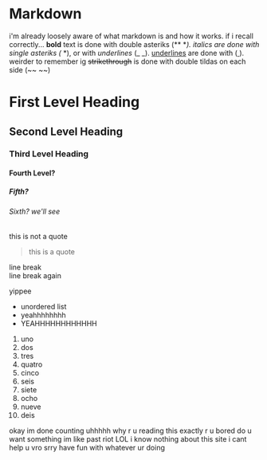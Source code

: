 # Markdown
i'm already loosely aware of what markdown is and how it works. if i recall correctly...
**bold** text is done with double asteriks (** **).
*italics* are done with single asteriks (* *), or with _underlines_ (_ _).
<ins>underlines</ins> are done with (<ins> </ins>). weirder to remember ig
~~strikethrough~~ is done with double tildas on each side (~~ ~~)
# First Level Heading
## Second Level Heading
### Third Level Heading
#### Fourth Level?
##### Fifth?
###### Sixth? we'll see

this is not a quote
> this is a quote

line break\
line break again

yippee

- unordered list
- yeahhhhhhhh
- YEAHHHHHHHHHHHH

1. uno
2. dos
3. tres
4. quatro
5. cinco
6. seis
7. siete
8. ocho
9. nueve
10. deis

okay im done counting
uhhhhh
why r u reading this exactly
r u bored
do u want something
im like
past riot LOL i know nothing about this site
i cant help u vro
srry
have fun with
whatever ur doing
